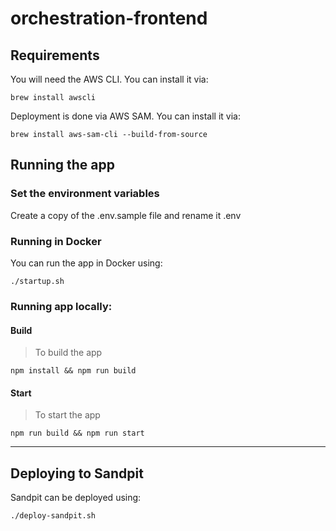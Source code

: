 # orchestration-frontend

## Requirements

You will need the AWS CLI. You can install it via:

```
brew install awscli
```

Deployment is done via AWS SAM.
You can install it via:

```
brew install aws-sam-cli --build-from-source
```

## Running the app

### Set the environment variables

Create a copy of the .env.sample file and rename it .env

### Running in Docker

You can run the app in Docker using:

```shell script
./startup.sh
```

### Running app locally:

#### Build

> To build the app

```shell script
npm install && npm run build
```

#### Start

> To start the app

```shell script
npm run build && npm run start
```

---

## Deploying to Sandpit

Sandpit can be deployed using:

```shell script
./deploy-sandpit.sh
```
